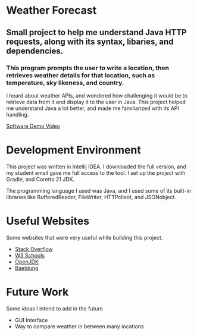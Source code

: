# Weather Forecast

## Small project to help me understand Java HTTP requests, along with its syntax, libaries, and dependencies.

### This program prompts the user to write a location, then retrieves weather details for that location, such as temperature, sky likeness, and country.

I heard about weather APIs, and wondered how challenging it would be to retrieve data from it and display it to the user in Java. This project helped me understand Java a lot better, and made me familiarized with its API handling.

[Software Demo Video](https://www.youtube.com/watch?v=6Y9iiD_PltU&ab_channel=FelipeDosSantos)

# Development Environment

This project was written in Intellij IDEA. I downloaded the full version, and my student email gave me full access to the tool. I set up the project with Gradle, and Coretto 21 JDK.

The programming language I used was Java, and I used some of its built-in libraries like BufferedReader, FileWriter, HTTPclient, and JSONobject.

# Useful Websites

Some websites that were very useful while building this project.

- [Stack Overflow](https://stackoverflow.com)
- [W3 Schools](https://www.w3schools.com)
- [OpenJDK](https://openjdk.org/groups/net/httpclient/recipes.html)
- [Baeldung](https://www.baeldung.com/java-9-http-client)

# Future Work

Some ideas I intend to add in the future

- GUI Interface
- Way to compare weather in between many locations